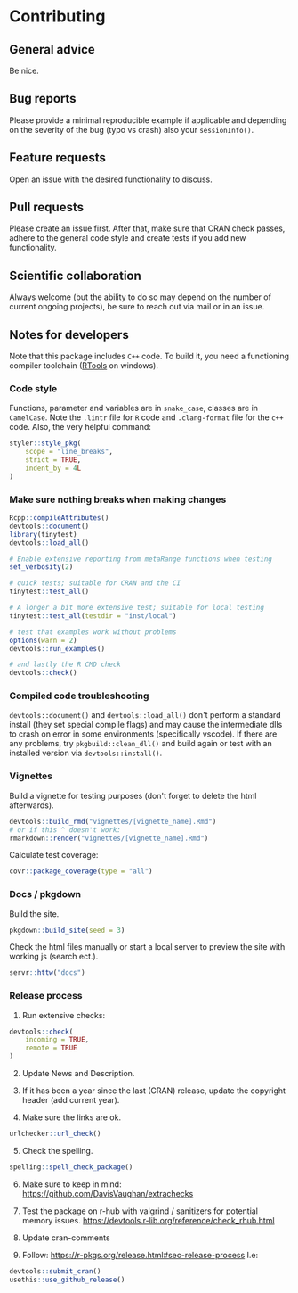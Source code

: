 # Contributing

## General advice
Be nice.

## Bug reports
Please provide a minimal reproducible example if applicable and depending on the severity of the bug (typo vs crash) also your `sessionInfo()`.

## Feature requests
Open an issue with the desired functionality to discuss.

## Pull requests
Please create an issue first.
After that, make sure that CRAN check passes, adhere to the general code style and create tests if you add new functionality.

## Scientific collaboration
Always welcome (but the ability to do so may depend on the number of current ongoing projects), be sure to reach out via mail or in an issue.

## Notes for developers

Note that this package includes `C++` code. To build it, you need a functioning compiler toolchain ([RTools](https://cran.r-project.org/bin/windows/Rtools/index.html) on windows).

### Code style
Functions, parameter and variables are in `snake_case`, classes are in `CamelCase`.
Note the `.lintr` file for `R` code and `.clang-format` file for the `c++` code.
Also, the very helpful command:
```R
styler::style_pkg(
    scope = "line_breaks",
    strict = TRUE,
    indent_by = 4L
)
```

### Make sure nothing breaks when making changes
```R
Rcpp::compileAttributes()
devtools::document()
library(tinytest)
devtools::load_all()

# Enable extensive reporting from metaRange functions when testing
set_verbosity(2)

# quick tests; suitable for CRAN and the CI
tinytest::test_all()

# A longer a bit more extensive test; suitable for local testing
tinytest::test_all(testdir = "inst/local")

# test that examples work without problems
options(warn = 2)
devtools::run_examples()

# and lastly the R CMD check
devtools::check()
```

### Compiled code troubleshooting
`devtools::document()` and `devtools::load_all()` don't perform a standard install (they set special compile flags) and may cause the intermediate dlls to crash on error in some environments (specifically vscode). If there are any problems, try `pkgbuild::clean_dll()` and build again or test with an installed version via `devtools::install()`.

### Vignettes

Build a vignette for testing purposes (don't forget to delete the html afterwards).
```R
devtools::build_rmd("vignettes/[vignette_name].Rmd")
# or if this ^ doesn't work:
rmarkdown::render("vignettes/[vignette_name].Rmd")
```

Calculate test coverage:
```R
covr::package_coverage(type = "all")
```


### Docs / pkgdown
Build the site.
```R
pkgdown::build_site(seed = 3)
```
Check the html files manually or start a local server to preview the site with working js (search ect.).
```R
servr::httw("docs")
```

### Release process
1. Run extensive checks:
```R
devtools::check(
    incoming = TRUE,
    remote = TRUE
)
```

2. Update News and Description.

3. If it has been a year since the last (CRAN) release, update the copyright header (add current year).

4. Make sure the links are ok.
```R
urlchecker::url_check()
```

5. Check the spelling.
```R
spelling::spell_check_package()
```

6. Make sure to keep in mind:
https://github.com/DavisVaughan/extrachecks


7. Test the package on r-hub with valgrind / sanitizers for potential memory issues.
https://devtools.r-lib.org/reference/check_rhub.html

8. Update cran-comments

9. Follow:
https://r-pkgs.org/release.html#sec-release-process
I.e:
```R
devtools::submit_cran()
usethis::use_github_release()
```
